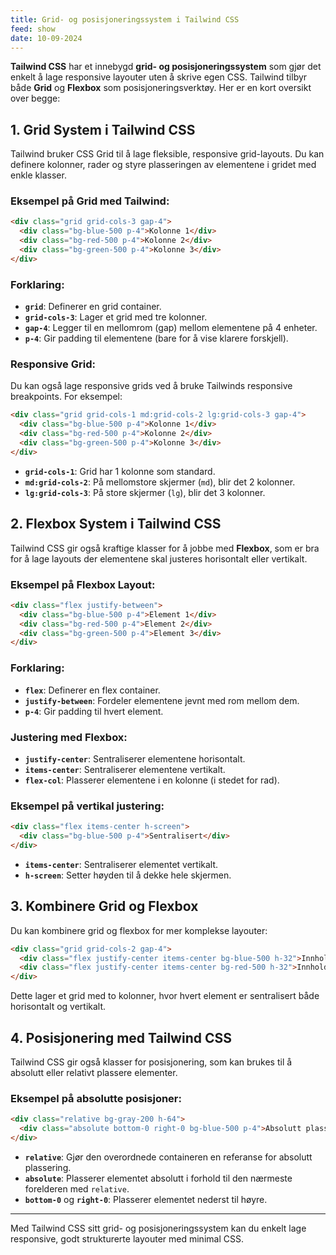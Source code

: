 ```yaml
---
title: Grid- og posisjoneringssystem i Tailwind CSS
feed: show
date: 10-09-2024
---
```


**Tailwind CSS** har et innebygd **grid- og posisjoneringssystem** som gjør det enkelt å lage responsive layouter uten å skrive egen CSS. Tailwind tilbyr både **Grid** og **Flexbox** som posisjoneringsverktøy. Her er en kort oversikt over begge:

## 1. **Grid System i Tailwind CSS**

Tailwind bruker CSS Grid til å lage fleksible, responsive grid-layouts. Du kan definere kolonner, rader og styre plasseringen av elementene i gridet med enkle klasser.

### Eksempel på Grid med Tailwind:

```html
<div class="grid grid-cols-3 gap-4">
  <div class="bg-blue-500 p-4">Kolonne 1</div>
  <div class="bg-red-500 p-4">Kolonne 2</div>
  <div class="bg-green-500 p-4">Kolonne 3</div>
</div>
```

### Forklaring:
- **`grid`**: Definerer en grid container.
- **`grid-cols-3`**: Lager et grid med tre kolonner.
- **`gap-4`**: Legger til en mellomrom (gap) mellom elementene på 4 enheter.
- **`p-4`**: Gir padding til elementene (bare for å vise klarere forskjell).

### Responsive Grid:
Du kan også lage responsive grids ved å bruke Tailwinds responsive breakpoints. For eksempel:

```html
<div class="grid grid-cols-1 md:grid-cols-2 lg:grid-cols-3 gap-4">
  <div class="bg-blue-500 p-4">Kolonne 1</div>
  <div class="bg-red-500 p-4">Kolonne 2</div>
  <div class="bg-green-500 p-4">Kolonne 3</div>
</div>
```

- **`grid-cols-1`**: Grid har 1 kolonne som standard.
- **`md:grid-cols-2`**: På mellomstore skjermer (`md`), blir det 2 kolonner.
- **`lg:grid-cols-3`**: På store skjermer (`lg`), blir det 3 kolonner.

## 2. **Flexbox System i Tailwind CSS**

Tailwind CSS gir også kraftige klasser for å jobbe med **Flexbox**, som er bra for å lage layouts der elementene skal justeres horisontalt eller vertikalt.

### Eksempel på Flexbox Layout:

```html
<div class="flex justify-between">
  <div class="bg-blue-500 p-4">Element 1</div>
  <div class="bg-red-500 p-4">Element 2</div>
  <div class="bg-green-500 p-4">Element 3</div>
</div>
```

### Forklaring:
- **`flex`**: Definerer en flex container.
- **`justify-between`**: Fordeler elementene jevnt med rom mellom dem.
- **`p-4`**: Gir padding til hvert element.

### Justering med Flexbox:

- **`justify-center`**: Sentraliserer elementene horisontalt.
- **`items-center`**: Sentraliserer elementene vertikalt.
- **`flex-col`**: Plasserer elementene i en kolonne (i stedet for rad).
  
### Eksempel på vertikal justering:

```html
<div class="flex items-center h-screen">
  <div class="bg-blue-500 p-4">Sentralisert</div>
</div>
```

- **`items-center`**: Sentraliserer elementet vertikalt.
- **`h-screen`**: Setter høyden til å dekke hele skjermen.

## 3. **Kombinere Grid og Flexbox**

Du kan kombinere grid og flexbox for mer komplekse layouter:

```html
<div class="grid grid-cols-2 gap-4">
  <div class="flex justify-center items-center bg-blue-500 h-32">Innhold 1</div>
  <div class="flex justify-center items-center bg-red-500 h-32">Innhold 2</div>
</div>
```

Dette lager et grid med to kolonner, hvor hvert element er sentralisert både horisontalt og vertikalt.

## 4. **Posisjonering med Tailwind CSS**

Tailwind CSS gir også klasser for posisjonering, som kan brukes til å absolutt eller relativt plassere elementer.

### Eksempel på absolutte posisjoner:

```html
<div class="relative bg-gray-200 h-64">
  <div class="absolute bottom-0 right-0 bg-blue-500 p-4">Absolutt plassert</div>
</div>
```

- **`relative`**: Gjør den overordnede containeren en referanse for absolutt plassering.
- **`absolute`**: Plasserer elementet absolutt i forhold til den nærmeste forelderen med `relative`.
- **`bottom-0`** og **`right-0`**: Plasserer elementet nederst til høyre.

---

Med Tailwind CSS sitt grid- og posisjoneringssystem kan du enkelt lage responsive, godt strukturerte layouter med minimal CSS.
